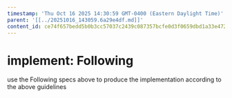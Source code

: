 ```yaml
---
timestamp: 'Thu Oct 16 2025 14:30:59 GMT-0400 (Eastern Daylight Time)'
parent: '[[../20251016_143059.6a29e4df.md]]'
content_id: ce74f657bedd5b0b3cc57037c2439c087357bcfe0d3f0659dbd1a33e472feb8a
---
```


# implement: Following

use the Following specs above to produce the implementation according to the above guidelines
